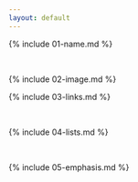 ```yaml
---
layout: default
---
```


{% include 01-name.md %}

<br>

{% include 02-image.md %}
<br>

{% include 03-links.md %}

<br>

{% include 04-lists.md %}

<br>

{% include 05-emphasis.md %}

